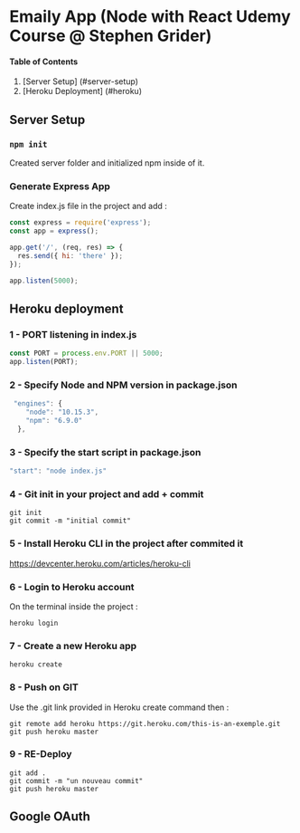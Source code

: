 # Emaily App (Node with React Udemy Course @ Stephen Grider)

#### Table of Contents
1. [Server Setup] (#server-setup)
2. [Heroku Deployment] (#heroku)

## Server Setup <a name="server-steup"></a>

### `npm init`

Created server folder and initialized npm inside of it. <br>

### Generate Express App

Create index.js file in the project and add :

```js
const express = require('express');
const app = express();

app.get('/', (req, res) => {
  res.send({ hi: 'there' });
});

app.listen(5000);
```

## Heroku deployment <a name="heroku"></a>

### 1 - PORT listening in index.js

```js
const PORT = process.env.PORT || 5000;
app.listen(PORT);
```

### 2 - Specify Node and NPM version in package.json

```js
 "engines": {
    "node": "10.15.3",
    "npm": "6.9.0"
  },
```

### 3 - Specify the start script in package.json

```js
"start": "node index.js"
```

### 4 - Git init in your project and add + commit

```
git init
git commit -m "initial commit"
```

### 5 - Install Heroku CLI in the project after commited it

https://devcenter.heroku.com/articles/heroku-cli

### 6 - Login to Heroku account

On the terminal inside the project :

```
heroku login
```

### 7 - Create a new Heroku app

```
heroku create
```

### 8 - Push on GIT

Use the .git link provided in Heroku create command then :

```
git remote add heroku https://git.heroku.com/this-is-an-exemple.git
git push heroku master
```

### 9 - RE-Deploy

```
git add .
git commit -m "un nouveau commit"
git push heroku master
```

## Google OAuth


